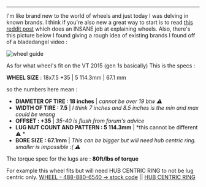 
---


I'm like brand new to the world of wheels and just today I was delving in known brands. I think if you're also new a great way to start is to read [this reddit post](https://www.reddit.com/r/ForteGT/comments/1fbcy3n/guide_to_acquiring_new_fancy_aftermarket_wheels/) which does an INSANE job at explaining wheels. Also, there's this picture below I found giving a rough idea of existing brands I found off of a bladedangel video : 

![wheel guide](a1995f10c38376746b0bbb0e0a730bae8154ecf430f72cc52742db9d229921d5_1.jpg)

As for what wheel's fit on the VT 2015 (gen 1s basically) This is the specs :

**WHEEL SIZE** : 18x7.5  +35 | 5 114.3mm | 67.1 mm

so the numbers here mean :

- **DIAMETER OF TIRE : 18 inches** | *cannot be over 19 btw ⚠️*
- **WIDTH OF TIRE : 7.5**  |  *I think 7 inches and 8.5 inches is the min and max could be wrong*
- **OFFSET : +35**  |  *35-40 is flush from forum's advice*
- **LUG NUT COUNT AND PATTERN : 5 114.3mm**  |  *this cannot be different ⚠️ *
- **BORE SIZE : 67.1mm**  |  *This can be bigger but will need hub centric ring. smaller is impossible :( ⚠️*

The torque spec for the lugs are : **80ft/lbs of torque**

For example this wheel fits but will need HUB CENTRIC RING to not be lug centric only.
[WHEEL - 488-880-6540 -> stock code](https://enkei.com/shop/wheels/performance/gt7/)  ||  [HUB CENTRIC RING](https://www.amazon.ca/WHEEL-CONNECT-Centric-Aluminium-Hubrings/dp/B088122VV2/ref=sr_1_3?crid=2N55KIT6U5VP8&dib=eyJ2IjoiMSJ9.MD9kpxtQuQODKHFQVE02U5U12VC1lf9OIQv18hblszPHNwku3OD7uFzmRdTm1OuqN7Gm3ZTF1zqrrAKhf5KdE5SKRoILMST36t1uJ7lCGXNZjs_yRNkhzOrYgK87GPK-B32gmYVTh93asaLXYDQDC5U2jt5bIW_XW7mwz479dWDJKlAOaNxtAlFgvNWAqhzLz7VspCOMsExdyIB0hLEyTKkzhWl8v1dC-GNwMs00F-FNngOgOTuFLUtx4IuRt2q4dbhNC0-8zs2lpcsAarU8rOvUQI_-bJJfXSWNckj3pmNZuWg_No6E12DLzreBMc4kvsZhvmQ7pfj0L-WI4iu8Q_7GY-DWMKPs9_LlBI-6tAU.AFauIXkDa7a69roe6pkk1YHSc1IcgcVaDdhx-rfos6M&dib_tag=se&keywords=hub%2Bcentric%2Bring%2B67.1%2Bto%2B72.6&qid=1736888806&s=automotive&sprefix=hub%2Bcentric%2Bring%2B67%2B1%2Bto%2B72%2B6%2Cautomotive%2C89&sr=1-3&th=1)

